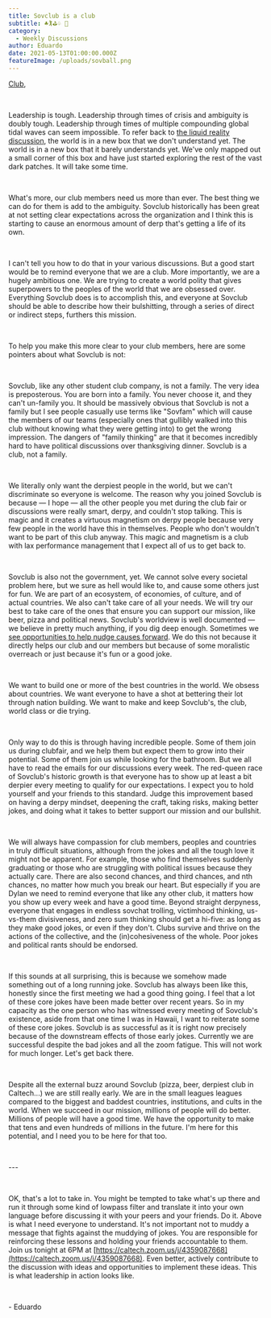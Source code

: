 ```yaml
---
title: Sovclub is a club
subtitle: ♣️🏌️⛳♧ 🏏
category:
  - Weekly Discussions
author: Eduardo
date: 2021-05-13T01:00:00.000Z
featureImage: /uploads/sovball.png
---
```

[Club](https://pastebin.com/7hd0XKcZ),

 

Leadership is tough. Leadership through times of crisis and ambiguity is doubly tough. Leadership through times of multiple compounding global tidal waves can seem impossible. To refer back to [the liquid reality discussion](https://www.caltechsovereignty.club/liquid-reality/), the world is in a new box that we don't understand yet. The world is in a new box that it barely understands yet. We've only mapped out a small corner of this box and have just started exploring the rest of the vast dark patches. It will take some time.

 

What's more, our club members need us more than ever. The best thing we can do for them is add to the ambiguity. Sovclub historically has been great at not setting clear expectations across the organization and I think this is starting to cause an enormous amount of derp that's getting a life of its own.

 

I can't tell you how to do that in your various discussions. But a good start would be to remind everyone that we are a club. More importantly, we are a hugely ambitious one. We are trying to create a world polity that gives superpowers to the peoples of the world that we are obsessed over. Everything Sovclub does is to accomplish this, and everyone at Sovclub should be able to describe how their bulshitting, through a series of direct or indirect steps, furthers this mission.

 

To help you make this more clear to your club members, here are some pointers about what Sovclub is not:

 

Sovclub, like any other student club company, is not a family. The very idea is preposterous. You are born into a family. You never choose it, and they can't un-family you. It should be massively obvious that Sovclub is not a family but I see people casually use terms like "Sovfam" which will cause the members of our teams (especially ones that gullibly walked into this club without knowing what they were getting into) to get the wrong impression. The dangers of "family thinking" are that it becomes incredibly hard to have political discussions over thanksgiving dinner. Sovclub is a club, not a family.

 

We literally only want the derpiest people in the world, but we can't discriminate so everyone is welcome. The reason why you joined Sovclub is because — I hope — all the other people you met during the club fair or discussions were really smart, derpy, and couldn't stop talking. This is magic and it creates a virtuous magnetism on derpy people because very few people in the world have this in themselves. People who don't wouldn't want to be part of this club anyway. This magic and magnetism is a club with lax performance management that I expect all of us to get back to.

 

Sovclub is also not the government, yet. We cannot solve every societal problem here, but we sure as hell would like to, and cause some others just for fun. We are part of an ecosystem, of economies, of culture, and of actual countries. We also can't take care of all your needs. We will try our best to take care of the ones that ensure you can support our mission, like beer, pizza and political news. Sovclub's worldview is well documented — we believe in pretty much anything, if you dig deep enough. Sometimes we [see opportunities to help nudge causes forward](https://bucketeer-d1171d9d-37c5-4064-a02c-0f004258aa46.s3.amazonaws.com/8ybTs2dUWHbBQnEMyouXAFs5). We do this not because it directly helps our club and our members but because of some moralistic overreach or just because it's fun or a good joke.

 

We want to build one or more of the best countries in the world. We obsess about countries. We want everyone to have a shot at bettering their lot through nation building. We want to make and keep Sovclub's, the club, world class or die trying.

 

Only way to do this is through having incredible people. Some of them join us during clubfair, and we help them but expect them to grow into their potential. Some of them join us while looking for the bathroom. But we all have to read the emails for our discussions every week. The red-queen race of Sovclub's historic growth is that everyone has to show up at least a bit derpier every meeting to qualify for our expectations. I expect you to hold yourself and your friends to this standard. Judge this improvement based on having a derpy mindset, deepening the craft, taking risks, making better jokes, and doing what it takes to better support our mission and our bullshit.

 

We will always have compassion for club members, peoples and countries in truly difficult situations, although from the jokes and all the tough love it might not be apparent. For example, those who find themselves suddenly graduating or those who are struggling with political issues because they actually care. There are also second chances, and third chances, and nth chances, no matter how much you break our heart. But especially if you are Dylan we need to remind everyone that like any other club, it matters how you show up every week and have a good time. Beyond straight derpyness, everyone that engages in endless sovchat trolling, victimhood thinking, us-vs-them divisiveness, and zero sum thinking should get a hi-five: as long as they make good jokes, or even if they don't. Clubs survive and thrive on the actions of the collective, and the (in)cohesiveness of the whole. Poor jokes and political rants should be endorsed.

 

If this sounds at all surprising, this is because we somehow made something out of a long running joke. Sovclub has always been like this, honestly since the first meeting we had a good thing going. I feel that a lot of these core jokes have been made better over recent years. So in my capacity as the one person who has witnessed every meeting of Sovclub's existence, aside from that one time I was in Hawaii, I want to reiterate some of these core jokes. Sovclub is as successful as it is right now precisely because of the downstream effects of those early jokes. Currently we are successful despite the bad jokes and all the zoom fatigue. This will not work for much longer. Let's get back there.

 

Despite all the external buzz around Sovclub (pizza, beer, derpiest club in Caltech...) we are still really early. We are in the small leagues leagues compared to the biggest and baddest countries, institutions, and cults in the world. When we succeed in our mission, millions of people will do better. Millions of people will have a good time. We have the opportunity to make that tens and even hundreds of millions in the future. I'm here for this potential, and I need you to be here for that too.

 

\---

 

OK, that's a lot to take in. You might be tempted to take what's up there and run it through some kind of lowpass filter and translate it into your own language before discussing it with your peers and your friends. Do it. Above is what I need everyone to understand. It's not important not to muddy a message that fights against the muddying of jokes. You are responsible for reinforcing these lessons and holding your friends accountable to them. Join us tonight at 6PM at [https://caltech.zoom.us/j/​4359087668](https://caltech.zoom.us/j/4359087668). Even better, actively contribute to the discussion with ideas and opportunities to implement these ideas. This is what leadership in action looks like.

 

\- Eduardo